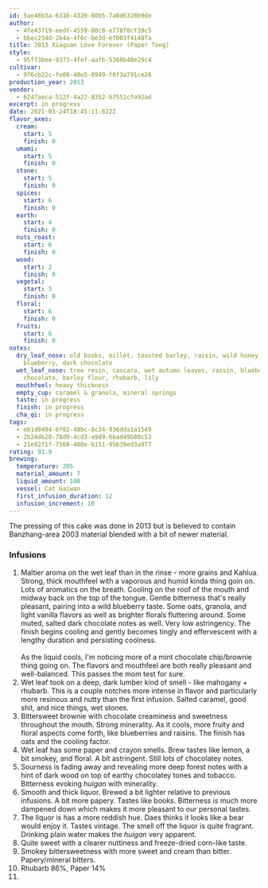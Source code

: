 ```yaml
---
id: 5ae46b3a-6316-4320-80b5-7a8d6328b9de
author:
  - 4fe43719-eedf-4559-80c0-e778f8cf39c5
  - bbec234d-2b4a-4f6c-be3d-ef003f4148fa
title: 2013 Xiaguan Love Forever (Paper Tong)
style:
  - 95ff3bee-9373-4fef-aafb-5368b48e29c4
cultivar:
  - 976cb22c-fe00-40e5-8949-f0f3a791ce26
production_year: 2013
vendor:
  - 6247aeca-512f-4a22-8352-67551cfa92ad
excerpt: in progress
date: 2021-03-24T18:45:11.622Z
flavor_axes:
  cream:
    start: 5
    finish: 0
  umami:
    start: 5
    finish: 0
  stone:
    start: 5
    finish: 0
  spices:
    start: 6
    finish: 0
  earth:
    start: 4
    finish: 0
  nuts_roast:
    start: 6
    finish: 0
  wood:
    start: 2
    finish: 0
  vegetal:
    start: 3
    finish: 0
  floral:
    start: 6
    finish: 0
  fruits:
    start: 6
    finish: 0
notes:
  dry_leaf_nose: old books, millet, toasted barley, raisin, wild honey, cornmeal,
    blueberry, dark chocolate
  wet_leaf_nose: tree resin, cascara, wet autumn leaves, raisin, blueberries, milk
    chocolate, barley flour, rhubarb, lily
  mouthfeel: heavy thickness
  empty_cup: caramel & granola, mineral springs
  taste: in progress
  finish: in progress
  cha_qi: in progress
tags:
  - eb1d0494-6f02-48bc-8c34-936dda1a1549
  - 2b24db28-78d9-4cd3-a9d9-6bad49b88c53
  - 21e82f1f-7568-400e-b151-95639ed3a977
rating: 91.9
brewing:
  temperature: 205
  material_amount: 7
  liquid_amount: 100
  vessel: Cat Gaiwan
  first_infusion_duration: 12
  infusion_increment: 10
---
```

The pressing of this cake was done in 2013 but is believed to contain Banzhang-area 2003 material blended with a bit of newer material.

### Infusions

1. Maltier aroma on the wet leaf than in the rinse - more grains and Kahlua. Strong, thick mouthfeel with a vaporous and humid kinda thing goin on. Lots of aromatics on the breath. Cooling on the roof of the mouth and midway back on the top of the tongue. Gentle bitterness that's really pleasant, pairing into a wild blueberry taste. Some oats, granola, and light vanilla flavors as well as brighter florals fluttering around. Some muted, salted dark chocolate notes as well. Very low astringency. The finish begins cooling and gently becomes tingly and effervescent with a lengthy duration and persisting coolness.\
   \
   As the liquid cools, I'm noticing more of a mint chocolate chip/brownie thing going on. The flavors and mouthfeel are both really pleasant and well-balanced. This passes the mom test for sure.
2. Wet leaf took on a deep, dark lumber kind of smell - like mahogany + rhubarb. This is a couple notches more intense in flavor and particularly more resinous and nutty than the first infusion. Salted caramel, good shit, and nice things, wet stones.
3. Bittersweet brownie with chocolate creaminess and sweetness throughout the mouth. Strong minerality. As it cools, more fruity and floral aspects come forth, like blueberries and raisins. The finish has oats and the cooling factor.
4. Wet leaf has some paper and crayon smells. Brew tastes like lemon, a bit smokey, and floral. A bit astringent. Still lots of chocolatey notes.
5. Sourness is fading away and revealing more deep forest notes with a hint of dark wood on top of earthy chocolatey tones and tobacco. Bitterness evoking *huigan* with minerality.
6. Smooth and thick liquor. Brewed a bit lighter relative to previous infusions. A bit more papery. Tastes like books. Bitterness is much more dampened down which makes it more pleasant to our personal tastes.
7. The liquor is has a more reddish hue. Daes thinks it looks like a bear would enjoy it. Tastes vintage. The smell off the liquor is quite fragrant. Drinking plain water makes the *huigan* very apparent. 
8. Quite sweet with a clearer nuttiness and freeze-dried corn-like taste.
9. Smokey bittersweetness with more sweet and cream than bitter. Papery/mineral bitters.
10. Rhubarb 86%, Paper 14%
11.